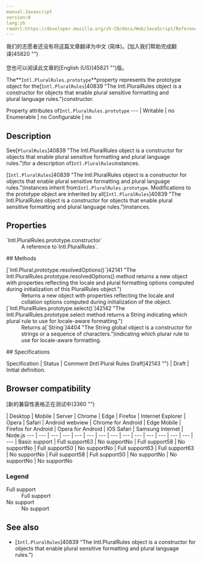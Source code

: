 ```yaml
---
manual:Javascript
version:0
lang:zh
rawUrl:https://developer.mozilla.org/zh-CN/docs/Web/JavaScript/Reference/Global_Objects/PluralRules/prototype
---
```




<bdi>我们的志愿者还没有将这篇文章翻译为<bdi>中文 (简体)</bdi>。[加入我们帮助完成翻译]45820 "")<br></br>您也可以阅读此文章的[English (US)]45821 "")版。</bdi>






The**`Intl.PluralRules.prototype`**property represents the prototype object for the[`Intl.PluralRules`]40839 "The Intl.PluralRules object is a constructor for objects that enable plural sensitive formatting and plural language rules.")constructor.


Property attributes of`Intl.PluralRules.prototype` 
 ---  | 
Writable | no 
Enumerable | no 
Configurable | no 



## Description<a name="Description"></a>


See[`PluralRules`]40839 "The Intl.PluralRules object is a constructor for objects that enable plural sensitive formatting and plural language rules.")for a description of`Intl.PluralRules`instances.



[`Intl.PluralRules`]40839 "The Intl.PluralRules object is a constructor for objects that enable plural sensitive formatting and plural language rules.")instances inherit from`Intl.PluralRules.prototype`. Modifications to the prototype object are inherited by all[`Intl.PluralRules`]40839 "The Intl.PluralRules object is a constructor for objects that enable plural sensitive formatting and plural language rules.")instances.


## Properties<a name="Properties"></a>
<dl><dt id=''>`Intl.PluralRules.prototype.constructor`</dt><dd>A reference to`Intl.PluralRules`.</dd></dl>
## Methods<a name="Methods"></a>
<dl><dt id=''>[`Intl.Plural.prototype.resolvedOptions()`]42141 "The Intl.PluralRules.prototype.resolvedOptions() method returns a new object with properties reflecting the locale and plural formatting options computed during initialization of this PluralRules object.")</dt><dd>Returns a new object with properties reflecting the locale and collation options computed during initialization of the object.</dd><dt id=''>[`Intl.PluralRules.prototype.select()`]42142 "The Intl.PluralRules.prototype.select method returns a String indicating which plural rule to use for locale-aware formatting.")</dt><dd>Returns a[`String`]4404 "The String global object is a constructor for strings or a sequence of characters.")indicating which plurar rule to use for locale-aware formatting.</dd></dl>
## Specifications<a name="Specifications"></a>

Specification | Status | Comment 
[Intl Plural Rules Draft]42143 "") | Draft | Initial definition. 


## Browser compatibility<a name="Browser_compatibility"></a>
[新的兼容性表格正在测试中<i></i>]3360 "")

 | <abbr>Desktop<i></i></abbr> | <abbr>Mobile<i></i></abbr> | <abbr>Server<i></i></abbr> 
 | <abbr>Chrome<i></i></abbr> | <abbr>Edge<i></i></abbr> | <abbr>Firefox<i></i></abbr> | <abbr>Internet Explorer<i></i></abbr> | <abbr>Opera<i></i></abbr> | <abbr>Safari<i></i></abbr> | <abbr>Android webview<i></i></abbr> | <abbr>Chrome for Android<i></i></abbr> | <abbr>Edge Mobile<i></i></abbr> | <abbr>Firefox for Android<i></i></abbr> | <abbr>Opera for Android<i></i></abbr> | <abbr>iOS Safari<i></i></abbr> | <abbr>Samsung Internet<i></i></abbr> | <abbr>Node.js<i></i></abbr> 
 ---  |  ---  |  ---  |  ---  |  ---  |  ---  |  ---  |  ---  |  ---  |  ---  |  ---  |  ---  |  ---  |  ---  |  ---  | 
Basic support | <abbr>Full support</abbr>63 | <abbr>No support</abbr>No | <abbr>Full support</abbr>58 | <abbr>No support</abbr>No | <abbr>Full support</abbr>50 | <abbr>No support</abbr>No | <abbr>Full support</abbr>63 | <abbr>Full support</abbr>63 | <abbr>No support</abbr>No | <abbr>Full support</abbr>58 | <abbr>Full support</abbr>50 | <abbr>No support</abbr>No | <abbr>No support</abbr>No | <abbr>No support</abbr>No 


### Legend<a name="Legend"></a>
<dl><dt id=''><abbr>Full support</abbr></dt><dd>Full support</dd><dt id=''><abbr>No support</abbr></dt><dd>No support</dd></dl>


## See also<a name="See_also"></a>

* [`Intl.PluralRules`]40839 "The Intl.PluralRules object is a constructor for objects that enable plural sensitive formatting and plural language rules.")



